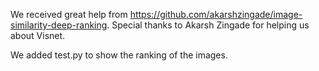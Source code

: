 We received great help from https://github.com/akarshzingade/image-similarity-deep-ranking.
Special thanks to Akarsh Zingade for helping us about Visnet. 

We added test.py to show the ranking of the images. 
